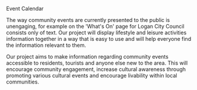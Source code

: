 Event Calendar

The way community events are currently presented to the public is unengaging, for example on the 'What's On' page for Logan City Council consists only of text. Our project will display lifestyle and leisure activities information together in a way that is easy to use and will help everyone find the information relevant to them.

Our project aims to make information regarding community events accessible to residents, tourists and anyone else new to the area. This will encourage community engagement, increase cultural awareness through promoting various cultural events and encourage livability within local communities. 
